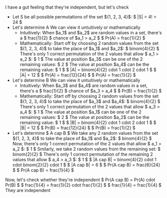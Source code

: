 I have a gut feeling that they're independent, but let's check

<ul>
<li> Let S be all possible permutations of the set ${1, 2, 3, 4}$: $ |S| = 4! = 24 $
	<li> Let's determine A 
	      We can view it untuitively or mathematically
	      <ul>
		      <li> Intuitively: When $a_1$ and $a_2$ are random values in a set, there's a $ frac{1}{2} $ chance of $a_1 > a_2 $ 
		            $ Pr(A) = frac{1}{2} $
		      <li> Mathematically: Start off by choosing 2 random values from the set ${1, 2, 3, 4}$ to take the place of $a_1$ and $a_2$: $ binom{4}{2} $ 
There's only 1 correct permutation of the 2 values that allow $ a_1 > a_2 $: $ 1 $ 
		            The value at position $a_3$ can be one of the 2 remaining values: $ 2 $ 
The value at position $a_4$ can be the remaining value: $ 1 $ 
$ |A| = binom{4}{2} cdot 1 cdot 2 cdot 1 $ 
$ |A| = 12 $ 
$ Pr(A) = frac{12}{24} $ 
$ Pr(A) = frac{1}{2} $
	      </ul>
	<li> Let's determine B 
	      We can view it untuitively or mathematically
	      <ul>
		      <li> Intuitively: When $a_3$ and $a_4$ are random values in a set, there's a $ frac{1}{2} $ chance of $a_3 > a_4 $ 
		            $ Pr(B) = frac{1}{2} $
		      <li> Mathematically: Start off by choosing 2 random values from the set ${1, 2, 3, 4}$ to take the place of $a_3$ and $a_4$: $ binom{4}{2} $ 
There's only 1 correct permutation of the 2 values that allow $ a_3 > a_4 $: $ 1 $ 
		            The value at position $a_1$ can be one of the 2 remaining values: $ 2 $ 
The value at position $a_2$ can be the remaining value: $ 1 $ 
$ |B| = binom{4}{2} cdot 1 cdot 2 cdot 1 $ 
$ |B| = 12 $ 
$ Pr(B) = frac{12}{24} $ 
$ Pr(B) = frac{1}{2} $
	      </ul>
	<li> Let's determine $ A cap B $ 
	      We take any 2 random values from the set ${1, 2, 3, 4}$ to take the place of $a_1$ and $a_2$: $ binom{4}{2} $ 
Now, there's only 1 correct permutation of the 2 values that allow $ a_1 > a_2 $: $ 1 $ 
	      Smilarly, we take 2 random values from the remaining set: $ binom{2}{2} $ 
	      There's only 1 correct permutation of the remaining 2 values that allow $ a_4 > a_3 $: $ 1 $ 
	      $ |A cap B| = binom{4}{2} cdot 1 cdot binom{2}{2} cdot 1 $ 
	      $ |A cap B| = 6 $
	      $ Pr(A cap B) = frac{6}{24} $ 
	      $ Pr(A cap B) = frac{1}{4} $
</ul>
Now, let's check whether they're independent 
$ Pr(A cap B) = Pr(A) cdot Pr(B) $ 
$ frac{1}{4} = frac{1}{2} cdot frac{1}{2} $ 
$ frac{1}{4} = frac{1}{4} $ 
They are independent
